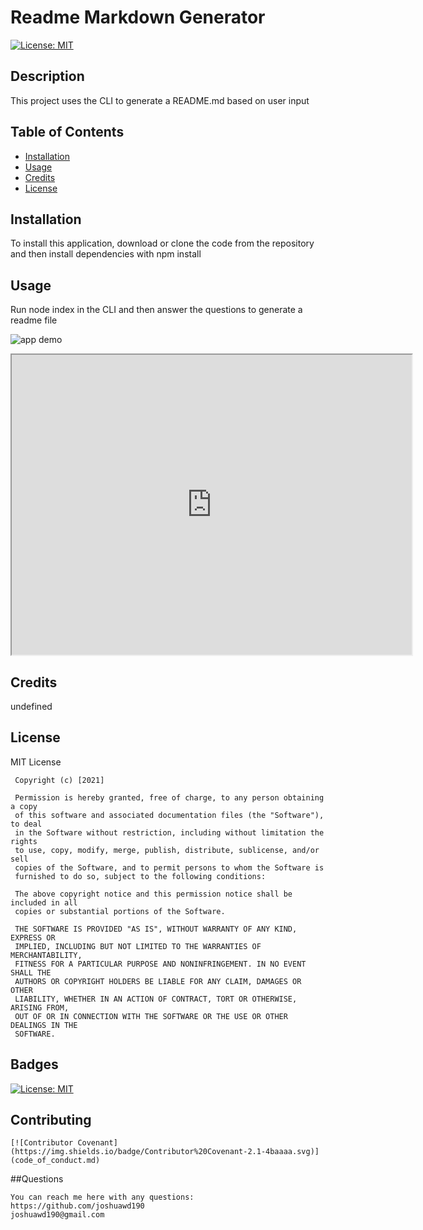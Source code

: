 # Readme Markdown Generator

[![License: MIT](https://img.shields.io/badge/License-MIT-yellow.svg)](https://opensource.org/licenses/MIT)

## Description

This project uses the CLI to generate a README.md based on user input

## Table of Contents

- [Installation](#installation)
- [Usage](#usage)
- [Credits](#credits)
- [License](#license)

## Installation

To install this application, download or clone the code from the repository and then install dependencies with npm install

## Usage

Run node index in the CLI and then answer the questions to generate a readme file

![app demo](assets/images/readmescreenshot)

  <iframe src="https://drive.google.com/file/d/19KEgmMHeC3r_9oNqVn6SYanfH7w6M1c7/preview" width="640" height="480"></iframe>
      
  ## Credits
  
  undefined
  
  ## License

MIT License

     Copyright (c) [2021]

     Permission is hereby granted, free of charge, to any person obtaining a copy
     of this software and associated documentation files (the "Software"), to deal
     in the Software without restriction, including without limitation the rights
     to use, copy, modify, merge, publish, distribute, sublicense, and/or sell
     copies of the Software, and to permit persons to whom the Software is
     furnished to do so, subject to the following conditions:

     The above copyright notice and this permission notice shall be included in all
     copies or substantial portions of the Software.

     THE SOFTWARE IS PROVIDED "AS IS", WITHOUT WARRANTY OF ANY KIND, EXPRESS OR
     IMPLIED, INCLUDING BUT NOT LIMITED TO THE WARRANTIES OF MERCHANTABILITY,
     FITNESS FOR A PARTICULAR PURPOSE AND NONINFRINGEMENT. IN NO EVENT SHALL THE
     AUTHORS OR COPYRIGHT HOLDERS BE LIABLE FOR ANY CLAIM, DAMAGES OR OTHER
     LIABILITY, WHETHER IN AN ACTION OF CONTRACT, TORT OR OTHERWISE, ARISING FROM,
     OUT OF OR IN CONNECTION WITH THE SOFTWARE OR THE USE OR OTHER DEALINGS IN THE
     SOFTWARE.

## Badges

[![License: MIT](https://img.shields.io/badge/License-MIT-yellow.svg)](https://opensource.org/licenses/MIT)

## Contributing

    [![Contributor Covenant](https://img.shields.io/badge/Contributor%20Covenant-2.1-4baaaa.svg)](code_of_conduct.md)

##Questions

    You can reach me here with any questions:
    https://github.com/joshuawd190
    joshuawd190@gmail.com
